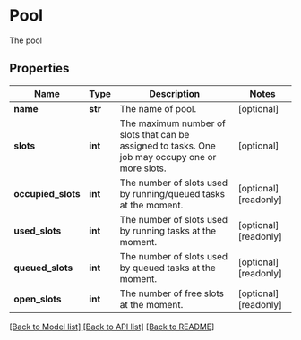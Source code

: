 # Pool

The pool
## Properties
Name | Type | Description | Notes
------------ | ------------- | ------------- | -------------
**name** | **str** | The name of pool. | [optional] 
**slots** | **int** | The maximum number of slots that can be assigned to tasks. One job may occupy one or more slots.  | [optional] 
**occupied_slots** | **int** | The number of slots used by running/queued tasks at the moment. | [optional] [readonly] 
**used_slots** | **int** | The number of slots used by running tasks at the moment. | [optional] [readonly] 
**queued_slots** | **int** | The number of slots used by queued tasks at the moment. | [optional] [readonly] 
**open_slots** | **int** | The number of free slots at the moment. | [optional] [readonly] 

[[Back to Model list]](../README.md#documentation-for-models) [[Back to API list]](../README.md#documentation-for-api-endpoints) [[Back to README]](../README.md)


